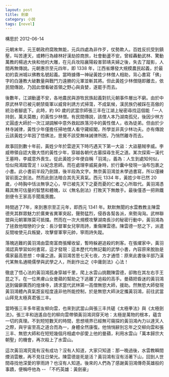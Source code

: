 ```yaml
---
layout: post
title: 劍豪 
category: 小說
tags: [novel]
---
```

構思於 2012-06-14

元朝末年，元王朝政府腐敗無能，元兵四處為非作歹，仗勢欺人。百姓反抗受到鎮壓，叫苦連天，或轉行為綠林好漢劫掠商旅，社會動盪不安。曾經轟動武林、驚動萬教的楊過大俠和他的大雕，在元兵攻陷襄陽殺害郭靖夫婦之後，失去了蹤影，人間再無傳說。元朝惠宗至元四年，即 1338 年，江西省爆發大規模農民起義，於最初的袁洲城以佛教名號起義。當時據傳一神祕黃姓少林僧人相助，背心書寫「佛」字的白蓮教大破數量與戰鬥力遠勝的元軍並斬其將。但此黃姓少林僧隨即離去，依民間傳說，乃因此僧看破首領之野心與貪婪，遂罷手而去。

後數年，江湖動盪不安，各地農民與游牧民族起義對抗元朝事件層出不窮。由於中原武林早已被元朝禁衛軍以威脅利誘方式掃蕩，不成氣候，漢民族仍被踩在高傲的統治者腳底下。此時，約 90 歲的武當宗師張三丰在江湖上秘密尋找這個能「一人持劍，萬夫莫敵」的黃性少林僧。有民間傳說，該僧人本乃湖南孤兒，後因少林方丈圓虛大師於一次江湖調解中意外救起跌落河中的黃性僧人，收為徒弟。但由於少林寺誡律，黃性少年僅擔任掃地僧人看守藏經閣，所學並非真少林功夫。亦有傳說云該黃姓少年因了悟佛法，思覺不該受無味誡律所困，乃悄然離寺而去。

故事回到數十年前，黃姓少年於雲遊天下時巧遇天下第一大盜：大盜墓賊李威。李威帶領自認大徹大悟的黃性少年，穿越各朝代古墓探尋生死之道。某次探索一漢代王墓時，李威意外喪生。從此黃姓少年便自稱「羽鴻」，義為：人生到處知何似，恰似飛鴻踏雪泥！以紀念恩師。而在處理李威屍身時，於行囊中發現一油布包裹之小書。此小書前半段乃劍譜，後半段為文字。無奈黃羽鴻並未學過書寫，所以僅練習前面之劍法。然而此劍法暗合其先天真氣。西元 1334 年，黃姓少年已然 20 歲，小時胸中恬淡無爭之心，早已被先天下之憂而憂的仁者之心所取代。黃羽鴻憑藉其無可估量的智慧和體魄，以《無名劍法》打敗天下無敵手。最後僅憑一把熟鐵劍便令王家高手聞風喪膽。

時間過了7年，來到惠宗至正元年，即西元 1341 年。默默無聞的水雲教教主陳雲德夾其群眾魅力於廣東省異軍突起，聲勢猛烈，侵吞各幫各派，來勢洶洶。武林聯盟與元朝軍隊莫可抵擋。然而在一次大規模攻擊湖南長沙的秘密行動中，黃羽鴻為了拯救他暗戀的少女：長沙督軍女兒寧雨詩，重傷陳雲德。陳雲德一怒之下，派遣反間唆使元兵叛變，攻擊督軍寧元帥，寧雨詩失蹤。

落魄逃難的黃羽鴻由雲南富商張耀收留，暫時躲避追殺的刺客。在張燿家中，黃羽鴻認真學習如何書寫，這才發現：這本歷代均無記載的武學小書，內容原來脫胎是儒家最高思想：中庸之道。黃羽鴻苦思七天七夜，方才通悟：原來此書後半部乃漢代某無名通曉儒學與武學之人，所創作出之《中庸劍法》心法！

徹底了悟心法的黃羽鴻孤身穿越千里，爬上水雲山挑戰陳雲德，卻敗在其左右手王昆之下。在一位黑膚山女曼蘋的幫助之下逃離了追殺的高手。曼蘋把昏迷的黃羽鴻送到偏僻廣西的煌煉寺，請求當代武林第一高僧無慾大師，援助。然無慾大師發現黃羽鴻體內真氣誑妄程度遠非他所能控制，於是無慾大師決定攜黃羽鴻，前往武當山拜見太極真君張三丰。

當時張三丰多年密友柳向雲，也來到武當山與張三丰共磋《太極拳法》與《太極劍法》。張三丰和逍遙自在的柳向雲帶領黃羽鴻洞穿天地：太極是萬物的根本，蘊含一切的真理。不到短短數天的時間，思想境界已經無可窺探的黃羽鴻內力以達天人之際，與宇宙至高之道合而為一，身體全然康復。他悄悄辭別忘年之交柳向雲和張三丰、無慾大師和在短短幾個月相處中卻愛上他的曼蘋，利用水雲山「萬本歸宗大朝聖」的機會，再次殺上了水雲山。 

這次黃羽鴻究竟有沒有成功？沒有人知道，大家只知道：那一晚過後，水雲教瞬間煙消雲散，再不見往日榮光。陳雲德是死是活？黃羽鴻有沒有活著下山，回到人世間尋找他深愛的寧雨詩？也沒有人知道。後來的人們為了感謝黃羽鴻傳奇英雄般的事蹟，便稱呼他為 -- 「不朽英雄：黃劍豪」
